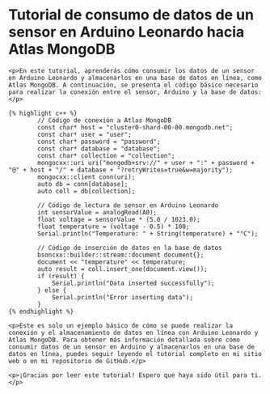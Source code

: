 <html>
<head>
	<title>Tutorial de consumo de datos de un sensor en Arduino Leonardo hacia Atlas MongoDB</title>
</head>
<body>
	<h1>Tutorial de consumo de datos de un sensor en Arduino Leonardo hacia Atlas MongoDB</h1>
	
	<p>En este tutorial, aprenderás cómo consumir los datos de un sensor en Arduino Leonardo y almacenarlos en una base de datos en línea, como Atlas MongoDB. A continuación, se presenta el código básico necesario para realizar la conexión entre el sensor, Arduino y la base de datos:</p>

	{% highlight c++ %}
			// Código de conexión a Atlas MongoDB
			const char* host = "cluster0-shard-00-00.mongodb.net";
			const char* user = "user";
			const char* password = "password";
			const char* database = "database";
			const char* collection = "collection";
			mongocxx::uri uri("mongodb+srv://" + user + ":" + password + "@" + host + "/" + database + "?retryWrites=true&w=majority");
			mongocxx::client conn(uri);
			auto db = conn[database];
			auto coll = db[collection];

			// Código de lectura de sensor en Arduino Leonardo
			int sensorValue = analogRead(A0);
			float voltage = sensorValue * (5.0 / 1023.0);
			float temperature = (voltage - 0.5) * 100;
			Serial.println("Temperature: " + String(temperature) + "°C");

			// Código de inserción de datos en la base de datos
			bsoncxx::builder::stream::document document{};
			document << "temperature" << temperature;
			auto result = coll.insert_one(document.view());
			if (result) {
				Serial.println("Data inserted successfully");
			} else {
				Serial.println("Error inserting data");
			}
	{% endhighlight %}

	<p>Este es solo un ejemplo básico de cómo se puede realizar la conexión y el almacenamiento de datos en línea con Arduino Leonardo y Atlas MongoDB. Para obtener más información detallada sobre cómo consumir datos de un sensor en Arduino y almacenarlos en una base de datos en línea, puedes seguir leyendo el tutorial completo en mi sitio web o en mi repositorio de GitHub.</p>
	
	<p>¡Gracias por leer este tutorial! Espero que haya sido útil para ti.</p>
</body>
</html>
